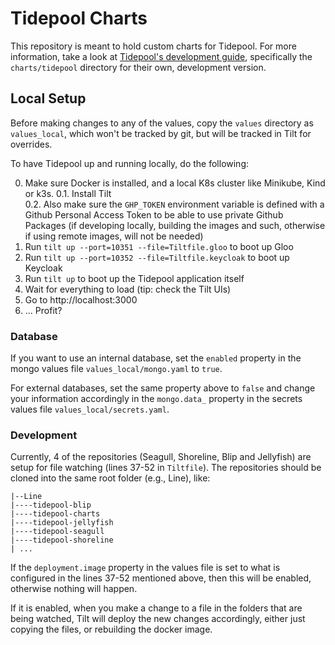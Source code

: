 # Tidepool Charts

This repository is meant to hold custom charts for Tidepool. For more information, take a look at [Tidepool's development guide](https://github.com/tidepool-org/development), specifically the `charts/tidepool` directory for their own, development version.

## Local Setup

Before making changes to any of the values, copy the `values` directory as `values_local`, which won't be tracked by git, but will be tracked in Tilt for overrides. 

To have Tidepool up and running locally, do the following:

0. Make sure Docker is installed, and a local K8s cluster like Minikube, Kind or k3s.
    0.1. Install Tilt <br>
    0.2. Also make sure the `GHP_TOKEN` environment variable is defined with a Github Personal Access Token to be able to use private Github Packages (if developing locally, building the images and such, otherwise if using remote images, will not be needed)
1. Run `tilt up --port=10351 --file=Tiltfile.gloo` to boot up Gloo
2. Run `tilt up --port=10352 --file=Tiltfile.keycloak` to boot up Keycloak
3. Run `tilt up` to boot up the Tidepool application itself
4. Wait for everything to load (tip: check the Tilt UIs)
5. Go to http://localhost:3000
6. ... Profit?

### Database
If you want to use an internal database, set the `enabled` property in the mongo values file `values_local/mongo.yaml` to `true`.

For external databases, set the same property above to `false` and change your information accordingly in the `mongo.data_` property in the secrets values file `values_local/secrets.yaml`.

### Development
Currently, 4 of the repositories (Seagull, Shoreline, Blip and Jellyfish) are setup for file watching (lines 37-52 in `Tiltfile`). The repositories should be cloned into the same root folder (e.g., Line), like:
```
|--Line
|----tidepool-blip
|----tidepool-charts
|----tidepool-jellyfish
|----tidepool-seagull
|----tidepool-shoreline
| ...
```
If the `deployment.image` property in the values file is set to what is configured in the lines 37-52 mentioned above, then this will be enabled, otherwise nothing will happen.

If it is enabled, when you make a change to a file in the folders that are being watched, Tilt will deploy the new changes accordingly, either just copying the files, or rebuilding the docker image.
